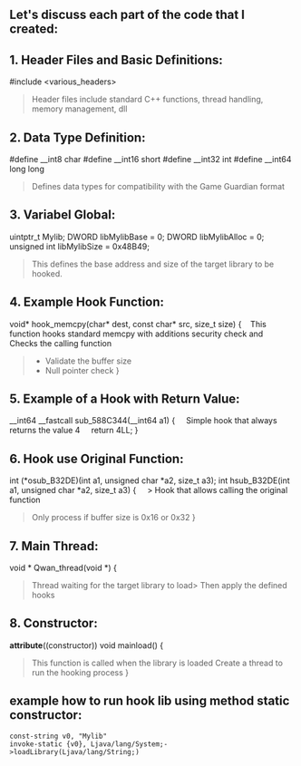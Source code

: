 ## Let's discuss each part of the code that I created:

## 1. Header Files and Basic Definitions:
#include <various_headers>

>Header files include standard C++ functions, thread handling, memory management, dll
## 2. Data Type Definition:
#define __int8 char
#define __int16 short 
#define __int32 int
#define __int64 long long

>Defines data types for compatibility with the Game Guardian format


## 3. Variabel Global:
uintptr_t Mylib;
DWORD libMylibBase = 0;
DWORD libMylibAlloc = 0;
unsigned int libMylibSize = 0x48B49;

>This defines the base address and size of the target library to be hooked.

## 4. Example Hook Function:
void* hook_memcpy(char* dest, const char* src, size_t size) {
   This function hooks standard memcpy with additions security check and
      Checks the calling function
   > - Validate the buffer size
  > - Null pointer check
}
## 5. Example of a Hook with Return Value:
__int64 __fastcall sub_588C344(__int64 a1) {
    Simple hook that always returns the value 4
    return 4LL;
}
## 6. Hook use Original Function:
int (*osub_B32DE)(int a1, unsigned char *a2, size_t a3);
int hsub_B32DE(int a1, unsigned char *a2, size_t a3) {
    > Hook that allows calling the original function
   > Only process if buffer size is 0x16 or 0x32
}
## 7. Main Thread:
void * Qwan_thread(void *) {
> Thread waiting for the target library to load> Then apply the defined hooks

## 8. Constructor:
__attribute__((constructor)) void mainload() {
> This function is called when the library is loaded
> Create a thread to run the hooking process
}

## example how to run hook lib using method static constructor:

    const-string v0, "Mylib"
    invoke-static {v0}, Ljava/lang/System;->loadLibrary(Ljava/lang/String;)

